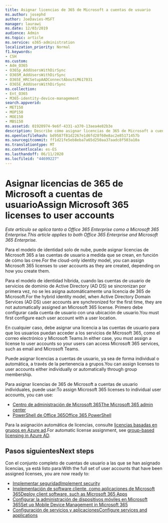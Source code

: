 ```yaml
---
title: Asignar licencias de 365 de Microsoft a cuentas de usuario
ms.author: josephd
author: JoeDavies-MSFT
manager: laurawi
ms.date: 12/03/2019
audience: Admin
ms.topic: article
ms.service: o365-administration
localization_priority: Normal
f1.keywords:
- CSH
ms.custom:
- Adm_O365
- O365p_AddUsersWithDirSync
- O365M_AddUsersWithDirSync
- O365E_HRCSetupAADConnectAboutLM617031
- O365E_AddUsersWithDirSync
ms.collection:
- Ent_O365
- M365-identity-device-management
search.appverid:
- MET150
- MOP150
- MOE150
- MBS150
ms.assetid: 01920974-9e6f-4331-a370-13aea4e82b3e
description: Describe cómo asignar licencias de 365 de Microsoft a cuentas de usuario, ya sea de forma individual o en función de la pertenencia a grupos.
ms.openlocfilehash: bd9587f81d2267e1d6fd28f60e8ac2e85171457b
ms.sourcegitcommit: ff1d21fe5eb8eba7a65d250aa37aadc8f503a10a
ms.translationtype: MT
ms.contentlocale: es-ES
ms.lasthandoff: 06/11/2020
ms.locfileid: "44699227"
---
```

# <a name="assign-microsoft-365-licenses-to-user-accounts"></a><span data-ttu-id="36112-103">Asignar licencias de 365 de Microsoft a cuentas de usuario</span><span class="sxs-lookup"><span data-stu-id="36112-103">Assign Microsoft 365 licenses to user accounts</span></span>

<span data-ttu-id="36112-104">*Este artículo se aplica tanto a Office 365 Enterprise como a Microsoft 365 Enterprise.*</span><span class="sxs-lookup"><span data-stu-id="36112-104">*This article applies to both Office 365 Enterprise and Microsoft 365 Enterprise.*</span></span>

<span data-ttu-id="36112-105">Para el modelo de identidad solo de nube, puede asignar licencias de Microsoft 365 a las cuentas de usuario a medida que se crean, en función de cómo las cree.</span><span class="sxs-lookup"><span data-stu-id="36112-105">For the cloud-only identity model, you can assign Microsoft 365 licenses to user accounts as they are created, depending on how you create them.</span></span>

<span data-ttu-id="36112-106">Para el modelo de identidad híbrida, cuando las cuentas de usuario de servicios de dominio de Active Directory (AD DS) se sincronizan por primera vez, no se les asigna automáticamente una licencia de 365 de Microsoft.</span><span class="sxs-lookup"><span data-stu-id="36112-106">For the hybrid identity model, when Active Directory Domain Services (AD DS) user accounts are synchronized for the first time, they are not automatically assigned an Microsoft 365 license.</span></span> <span data-ttu-id="36112-107">Primero debe configurar cada cuenta de usuario con una ubicación de usuario.</span><span class="sxs-lookup"><span data-stu-id="36112-107">You must first configure each user account with a user location.</span></span>

<span data-ttu-id="36112-108">En cualquier caso, debe asignar una licencia a las cuentas de usuario para que los usuarios puedan acceder a los servicios de Microsoft 365, como el correo electrónico y Microsoft Teams.</span><span class="sxs-lookup"><span data-stu-id="36112-108">In either case, you must assign a license to user accounts so your users can access Microsoft 365 services, such as email and Microsoft Teams.</span></span>

<span data-ttu-id="36112-109">Puede asignar licencias a cuentas de usuario, ya sea de forma individual o automática, a través de la pertenencia a grupos.</span><span class="sxs-lookup"><span data-stu-id="36112-109">You can assign licenses to user accounts either individually or automatically through group membership.</span></span>

<span data-ttu-id="36112-110">Para asignar licencias de 365 de Microsoft a cuentas de usuario individuales, puede usar:</span><span class="sxs-lookup"><span data-stu-id="36112-110">To assign Microsoft 365 licenses to individual user accounts, you can use:</span></span>

- [<span data-ttu-id="36112-111">Centro de administración de Microsoft 365</span><span class="sxs-lookup"><span data-stu-id="36112-111">The Microsoft 365 admin center</span></span>](https://docs.microsoft.com/office365/admin/subscriptions-and-billing/assign-licenses-to-users)
- [<span data-ttu-id="36112-112">PowerShell de Office 365</span><span class="sxs-lookup"><span data-stu-id="36112-112">Office 365 PowerShell</span></span>](https://docs.microsoft.com/office365/enterprise/powershell/assign-licenses-to-user-accounts-with-office-365-powershell)

<span data-ttu-id="36112-113">Para la asignación automática de licencias, consulte [licencias basadas en grupos en Azure ad](https://docs.microsoft.com/azure/active-directory/fundamentals/active-directory-licensing-whatis-azure-portal).</span><span class="sxs-lookup"><span data-stu-id="36112-113">For automatic license assignment, see [group-based licensing in Azure AD](https://docs.microsoft.com/azure/active-directory/fundamentals/active-directory-licensing-whatis-azure-portal).</span></span>

## <a name="next-steps"></a><span data-ttu-id="36112-114">Pasos siguientes</span><span class="sxs-lookup"><span data-stu-id="36112-114">Next steps</span></span>

<span data-ttu-id="36112-115">Con el conjunto completo de cuentas de usuario a las que se han asignado licencias, ya está listo para:</span><span class="sxs-lookup"><span data-stu-id="36112-115">With the full set of user accounts that have been assigned licenses, you are now ready to:</span></span>

- [<span data-ttu-id="36112-116">Implementar seguridad</span><span class="sxs-lookup"><span data-stu-id="36112-116">Implement security</span></span>](https://docs.microsoft.com/microsoft-365/security/office-365-security/security-roadmap)
- [<span data-ttu-id="36112-117">Implementación de software cliente, como aplicaciones de Microsoft 365</span><span class="sxs-lookup"><span data-stu-id="36112-117">Deploy client software, such as Microsoft 365 Apps</span></span>](https://docs.microsoft.com/DeployOffice/deployment-guide-microsoft-365-apps)
- [<span data-ttu-id="36112-118">Configurar la administración de dispositivos móviles en Microsoft 365</span><span class="sxs-lookup"><span data-stu-id="36112-118">Set up Mobile Device Management in Microsoft 365</span></span>](https://support.office.com/article/set-up-mobile-device-management-mdm-in-office-365-dd892318-bc44-4eb1-af00-9db5430be3cd)
- [<span data-ttu-id="36112-119">Configuración de servicios y aplicaciones</span><span class="sxs-lookup"><span data-stu-id="36112-119">Configure services and applications</span></span>](configure-services-and-applications.md)
